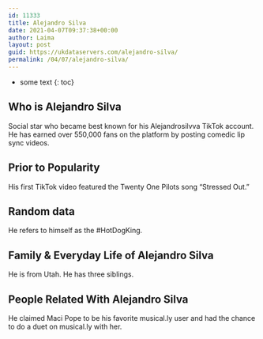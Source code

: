 ```yaml
---
id: 11333
title: Alejandro Silva
date: 2021-04-07T09:37:38+00:00
author: Laima
layout: post
guid: https://ukdataservers.com/alejandro-silva/
permalink: /04/07/alejandro-silva/
---
```


* some text
{: toc}


## Who is Alejandro Silva
                  
                  
                  
Social star who became best known for his Alejandrosilvva TikTok account. He has earned over 550,000 fans on the platform by posting comedic lip sync videos. 
                  
              
            
              
            
                
                
                
## Prior to Popularity
                  
                  
                  
His first TikTok video featured the Twenty One Pilots song &#8220;Stressed Out.&#8221; 
                  
              
            
              
            
                
                
                
## Random data
                  
                  
                  
He refers to himself as the #HotDogKing. 
                  
              
            
              
            
                
                
                
## Family & Everyday Life of Alejandro Silva
                  
                  
                  
He is from Utah. He has three siblings.
                  
              
            
              
            
                
                
                
## People Related With Alejandro Silva
                  
                  
                  
He claimed Maci Pope to be his favorite musical.ly user and had the chance to do a duet on musical.ly with her. 
                  
              
            
              
            
                
              
            
              
              
            
            
              
            
          
          
          